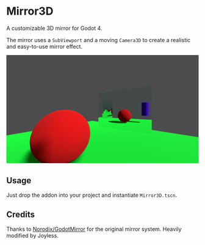 # Mirror3D

A customizable 3D mirror for Godot 4.

The mirror uses a `SubViewport` and a moving `Camera3D` to create a realistic and easy-to-use mirror effect.

<img src="https://raw.githubusercontent.com/Joy-less/Mirror3D/main/Images/Example1.png" width="800" />

## Usage

Just drop the addon into your project and instantiate `Mirror3D.tscn`.

## Credits

Thanks to [Norodix/GodotMirror](https://github.com/Norodix/GodotMirror) for the original mirror system.
Heavily modified by Joyless.